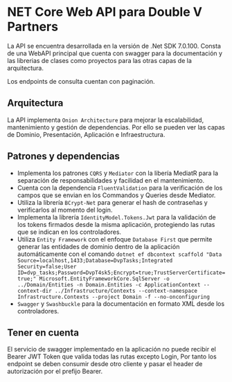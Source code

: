 
# NET Core Web API para Double V Partners

La API se encuentra desarrollada en la versión de .Net SDK 7.0.100. Consta de una WebAPI principal que cuenta con swagger para la documentación y las librerias de clases como proyectos para las otras capas de la arquitectura.

Los endpoints de consulta cuentan con paginación.

## Arquitectura

La API implementa `Onion Architecture` para mejorar la escalabilidad, mantenimiento y gestión de dependencias. Por ello se pueden ver las capas de Dominio, Presentación, Aplicación e Infraestructura.


## Patrones y dependencias

- Implementa los patrones `CQRS` y `Mediator`  con la libería MediatR para la separación de responsabilidades y facilidad en el mantenimiento.
- Cuenta con la dependencia `FluentValidation` para la verificación de los campos que se envian en los Commandos y Queries desde Mediator.
- Utiliza la librería `BCrypt-Net` para generar el hash de contraseñas y verificarlos al momento del login.
- Implementa la librería `IdentityModel.Tokens.Jwt` para la validación de los tokens firmados desde la misma aplicación, protegiendo las rutas que se indican en los controladores.
- Utiliza `Entity Framework` con el enfoque `Database First` que permite generar las entidades de dominio dentro de la aplicación automáticamente con el comando `dotnet ef dbcontext scaffold "Data Source=localhost,1433;Database=DvpTasks;Integrated Security=false;User ID=dvp_tasks;Password=DvpT4sk5;Encrypt=true;TrustServerCertificate=true;" Microsoft.EntityFrameworkCore.SqlServer -o ../Domain/Entities -n Domain.Entities -c ApplicationContext --context-dir ../Infrastructure/Contexts --context-namespace Infrastructure.Contexts --project Domain -f --no-onconfiguring`
- `Swagger` y `Swashbuckle` para la documentación en formato XML desde los controladores.

## Tener en cuenta

El servicio de swagger implementado en la aplicación no puede recibir el Bearer JWT Token que valida todas las rutas excepto Login, Por tanto los endpoint se deben consumir desde otro cliente y pasar el header de autorización por el prefijo Bearer.